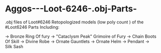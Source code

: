 # Aggos---Loot-6246-.obj-Parts-
.obj files of Loot#6246
Retopologized models (low poly count ) of the #Loot6246 Parts Including:

-> Bronze Ring Of fury
-> "Cataclysm Peak" Grimoire of Fury
-> Chain Boots Of Skill
-> Divine Robe
-> Ornate Gauntlets
-> Ornate Helm
-> Pendant
-> Silk Sash

